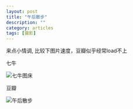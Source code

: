 ```yaml
---
layout: post
title: "午后散步"
description: ""
category: articles
tags: [摄影]
---
```


来点小情调, 比较下图片速度，豆瓣似乎经常load不上

七牛

![七牛图床](http://7xq85r.com1.z0.glb.clouddn.com/p2310833933.jpg)

豆瓣

![午后散步](http://img3.douban.com/view/photo/photo/public/p2310833933.jpg)



